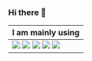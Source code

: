 ### Hi there 👋

<!--
**giseggi/giseggi** is a ✨ _special_ ✨ repository because its `README.md` (this file) appears on your GitHub profile.

Here are some ideas to get you started:

🔭 I’m currently working on ...
- 🌱 I’m currently learning ...
- 👯 I’m looking to collaborate on ...
- 🤔 I’m looking for help with ...
- 💬 Ask me about ...
- 📫 How to reach me: ...
- 😄 Pronouns: ...
- ⚡ Fun fact: ...
-->

|I am mainly using|
|-----|
|<img src="https://img.shields.io/badge/-JAVA-FF160B?style=flat-square&logo=JAVA"/> <img src = "https://img.shields.io/badge/-Spring-6DB33F?style=flat-square&logo=spring&logoColor=white"/> <img src = "https://img.shields.io/badge/-Spring Boot-6DB33F?style=flat-square&logo=springboot&logoColor=white"/> <img src="https://img.shields.io/badge/-Oracle Database-F80000?style=flat-square&logo=oracle"/> <img src = "https://img.shields.io/badge/-PostgreSQL-4169E1?style=flat-square&logo=postgresql?"/>|
